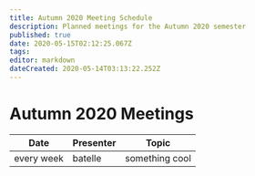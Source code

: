 ```yaml
---
title: Autumn 2020 Meeting Schedule
description: Planned meetings for the Autumn 2020 semester
published: true
date: 2020-05-15T02:12:25.067Z
tags: 
editor: markdown
dateCreated: 2020-05-14T03:13:22.252Z
---
```


# Autumn 2020 Meetings


| Date       | Presenter | Topic          |
|------------|-----------|----------------|
| every week | batelle   | something cool |